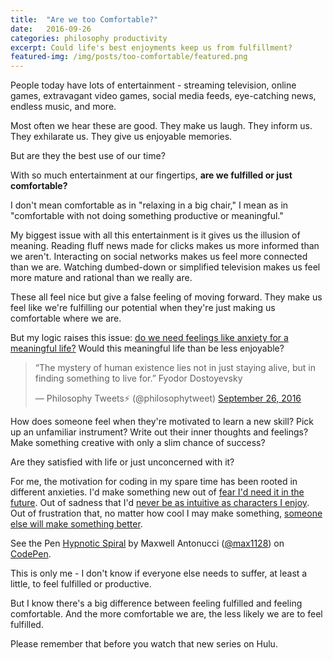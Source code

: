 ```yaml
---
title:  "Are we too Comfortable?"
date:   2016-09-26
categories: philosophy productivity
excerpt: Could life's best enjoyments keep us from fulfillment?
featured-img: /img/posts/too-comfortable/featured.png
---
```


People today have lots of entertainment - streaming television, online games, extravagant video games, social media feeds, eye-catching news, endless music, and more.

Most often we hear these are good. They make us laugh. They inform us. They exhilarate us. They give us enjoyable memories.

But are they the best use of our time?

With so much entertainment at our fingertips, **are we fulfilled or just comfortable?**

I don't mean comfortable as in "relaxing in a big chair," I mean as in "comfortable with not doing something productive or meaningful."

My biggest issue with all this entertainment is it gives us the illusion of meaning. Reading fluff news made for clicks makes us more informed than we aren't. Interacting on social networks makes us feel more connected than we are. Watching dumbed-down or simplified television makes us feel more mature and rational than we really are.

These all feel nice but give a false feeling of moving forward. They make us feel like we're fulfilling our potential when they're just making us comfortable where we are.

But my logic raises this issue: [do we need feelings like anxiety for a meaningful life?](http://theoatmeal.com/comics/unhappy) Would this meaningful life than be less enjoyable?

<blockquote class="twitter-tweet" data-lang="en"><p lang="en" dir="ltr">“The mystery of human existence lies not in just staying alive, but in finding something to live for.” Fyodor Dostoyevsky</p>&mdash; Philosophy Tweets⚡️ (@philosophytweet) <a href="https://twitter.com/philosophytweet/status/780538698806984704">September 26, 2016</a></blockquote>
<script async src="//platform.twitter.com/widgets.js" charset="utf-8"></script>

How does someone feel when they're motivated to learn a new skill? Pick up an unfamiliar instrument? Write out their inner thoughts and feelings? Make something creative with only a slim chance of success?

Are they satisfied with life or just unconcerned with it?

For me, the motivation for coding in my spare time has been rooted in different anxieties. I'd make something new out of [fear I'd need it in the future](http://codepen.io/max1128/pen/xEOLmg). Out of sadness that I'd [never be as intuitive as characters I enjoy](http://codepen.io/max1128/pen/KgzrGA). Out of frustration that, no matter how cool I may make something, [someone else will make something better](http://codepen.io/max1128/pen/xEOLmg).

<div class="max-iframe-wrapper">
    <div class="video">
      <div class="video-wrapper">
        <p data-height="334" data-theme-id="0" data-slug-hash="xEOLmg" data-default-tab="result" data-user="max1128" data-embed-version="2" data-preview="true" class="codepen">See the Pen <a href="http://codepen.io/max1128/pen/xEOLmg/">Hypnotic Spiral</a> by Maxwell Antonucci (<a href="http://codepen.io/max1128">@max1128</a>) on <a href="http://codepen.io">CodePen</a>.</p>
        <script async src="//assets.codepen.io/assets/embed/ei.js"></script>
        </div>
    </div>
</div>

This is only me - I don't know if everyone else needs to suffer, at least a little, to feel fulfilled or productive.

But I know there's a big difference between feeling fulfilled and feeling comfortable. And the more comfortable we are, the less likely we are to feel fulfilled.

Please remember that before you watch that new series on Hulu.



